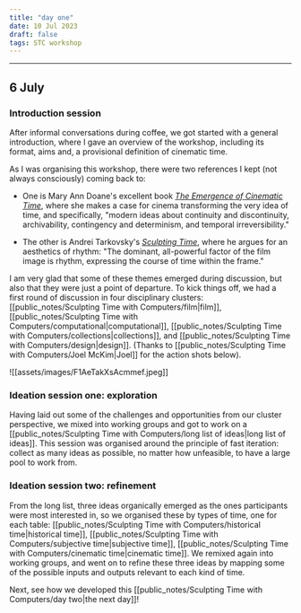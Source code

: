 ```yaml
---
title: "day one"
date: 10 Jul 2023
draft: false
tags: STC workshop
---
```

---

## 6 July

### Introduction session
After informal conversations during coffee, we got started with a general introduction, where I gave an overview of the workshop, including its format, aims and, a provisional definition of cinematic time.

As I was organising this workshop, there were two references I kept (not always consciously) coming back to:

- One is Mary Ann Doane's excellent book [_The Emergence of Cinematic Time_](https://www.hup.harvard.edu/catalog.php?isbn=9780674007840), where she makes a case for cinema transforming the very idea of time, and specifically, "modern ideas about continuity and discontinuity, archivability, contingency and determinism, and temporal irreversibility." 

- The other is Andrei Tarkovsky's [_Sculpting Time_](https://utpress.utexas.edu/9780292776241/), where he argues for an aesthetics of rhythm: "The dominant, all-powerful factor of the film image is rhythm, expressing the course of time within the frame."

I am very glad that some of these themes emerged during discussion, but also that they were just a point of departure. To kick things off, we had a first round of discussion in four disciplinary clusters: [[public_notes/Sculpting Time with Computers/film|film]], [[public_notes/Sculpting Time with Computers/computational|computational]], [[public_notes/Sculpting Time with Computers/collections|collections]], and [[public_notes/Sculpting Time with Computers/design|design]].  (Thanks to [[public_notes/Sculpting Time with Computers/Joel McKim|Joel]] for the action shots below).

![[assets/images/F1AeTakXsAcmmef.jpeg]] 


### Ideation session one: exploration
Having laid out some of the challenges and opportunities from our cluster perspective, we mixed into working groups and got to work on a [[public_notes/Sculpting Time with Computers/long list of ideas|long list of ideas]]. This session was organised around the principle of fast iteration: collect as many ideas as possible, no matter how unfeasible, to have a large pool to work from.

### Ideation session two: refinement
From the long list, three ideas organically emerged as the ones participants were most interested in, so we organised these by types of time, one for each table: [[public_notes/Sculpting Time with Computers/historical time|historical time]], [[public_notes/Sculpting Time with Computers/subjective time|subjective time]], [[public_notes/Sculpting Time with Computers/cinematic time|cinematic time]]. We remixed again into working groups, and went on to refine these three ideas by mapping some of the possible inputs and outputs relevant to each kind of time.

Next, see how we developed this [[public_notes/Sculpting Time with Computers/day two|the next day]]!





